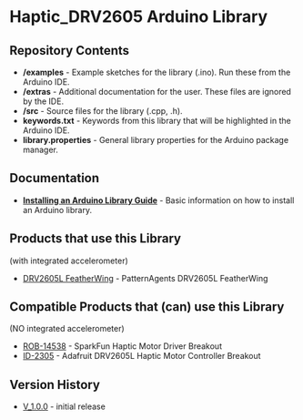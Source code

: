 Haptic_DRV2605 Arduino Library
==============================

Repository Contents
-------------------

* **/examples** - Example sketches for the library (.ino). Run these from the Arduino IDE. 
* **/extras** - Additional documentation for the user. These files are ignored by the IDE. 
* **/src** - Source files for the library (.cpp, .h).
* **keywords.txt** - Keywords from this library that will be highlighted in the Arduino IDE. 
* **library.properties** - General library properties for the Arduino package manager. 

Documentation
--------------
* **[Installing an Arduino Library Guide](https://learn.sparkfun.com/tutorials/installing-an-arduino-library)** - Basic information on how to install an Arduino library.

Products that use this Library 
---------------------------------
(with integrated accelerometer)
* [DRV2605L FeatherWing](http://patternagents.com/store/) - PatternAgents DRV2605L FeatherWing

Compatible Products that (can) use this Library 
------------------------------------------------
(NO integrated accelerometer)
* [ROB-14538](https://www.sparkfun.com/products/14538) - SparkFun Haptic Motor Driver Breakout
* [ID-2305](https://www.adafruit.com/product/2305) - Adafruit DRV2605L Haptic Motor Controller Breakout


Version History
---------------

* [V_1.0.0](https://github.com/patternagents/Haptic_DRV2605L/) - initial release
